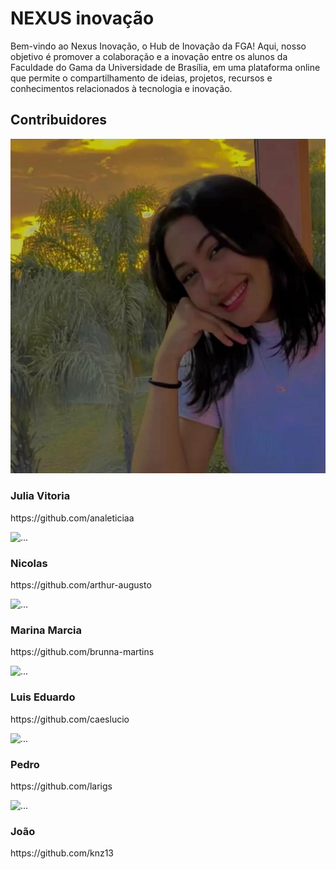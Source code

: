 <div class="body">
    <h1 class="title">NEXUS inovação</h1>
    <p> Bem-vindo ao Nexus Inovação, o Hub de Inovação da FGA! Aqui, nosso objetivo é promover a colaboração e a inovação entre os alunos da Faculdade do Gama da Universidade de Brasília, em uma plataforma online que permite o compartilhamento de ideias, projetos, recursos e conhecimentos relacionados à tecnologia e inovação.  </p>

<h2 class="title">Contribuidores</h1>

<div class="wrapper">
    <div class="image1">
        <img src="img/foto1.jpeg" alt="..." class="img-time">
    </div>
    <div class="text1">
        <h3 class="title1">Julia Vitoria</h1>
        <p>https://github.com/analeticiaa</p>
    </div>
    <div class="image2">
        <img src="img/equipe/arthur.jpg" alt="..." class="img-time">
    </div>
    <div class="text2">
        <h3 class="title1">Nicolas</h1>
        <p>https://github.com/arthur-augusto</p>
    </div>
    <div class="image1">
        <img src="img/equipe/brunna.jpg" alt="..." class="img-time">
    </div>
    <div class="text1">
        <h3 class="title1">Marina Marcia</h1>
        <p>https://github.com/brunna-martins</p>
    </div>
    <div class="image2">
        <img src="img/equipe/caetano.jpg" alt="..." class="img-time">
    </div>
    <div class="text2">
        <h3 class="title1">Luis Eduardo</h1>
        <p>https://github.com/caeslucio</p>
    </div>
    <div class="image1">
        <img src="img/equipe/larissa.jpg" alt="..." class="img-time">
    </div>
    <div class="text1">
        <h3 class="title1">Pedro</h1>
        <p>https://github.com/larigs</p>
    </div>
    <div class="image2">
        <img src="img/equipe/otavio.jpg" alt="..." class="img-time">
    </div>
    <div class="text2">
        <h3 class="title1">João</h1>
        <p>https://github.com/knz13</p>
    </div>
</div>
</div>